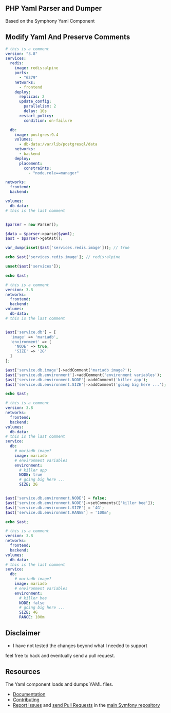 ## PHP Yaml Parser and Dumper

Based on the Symphony Yaml Component

## Modify Yaml And Preserve Comments

```yaml
# this is a comment
version: "3.8"
services:
  redis:
    image: redis:alpine
    ports:
      - "6379"
    networks:
      - frontend
    deploy:
      replicas: 2
      update_config:
        parallelism: 2
        delay: 10s
      restart_policy:
        condition: on-failure

  db:
    image: postgres:9.4
    volumes:
      - db-data:/var/lib/postgresql/data
    networks:
      - backend
    deploy:
      placement:
        constraints:
          - "node.role==manager"

networks:
  frontend:
  backend:

volumes:
  db-data:
# this is the last comment
```

```php

$parser = new Parser();

$data = $parser->parse($yaml);
$ast = $parser->getAst();

var_dump(isset($ast['services.redis.image'])); // true

echo $ast['services.redis.image']; // redis:alpine

unset($ast['services']);

echo $ast;
```

```yaml
# this is a comment
version: 3.8
networks:
  frontend:
  backend:
volumes:
  db-data:
# this is the last comment
```

```php

$ast['service.db'] = [
  'image' => 'mariadb',
  'environment' => [
    'NODE' => true,
    'SIZE' => '2G'
  ]
];

$ast['service.db.image']->addComment('mariadb image?');
$ast['service.db.environment']->addComment('environment variables');
$ast['service.db.environment.NODE']->addComment('killer app');
$ast['service.db.environment.SIZE']->addComment('going big here ...');

echo $ast;
```

```yaml
# this is a comment
version: 3.8
networks:
  frontend:
  backend:
volumes:
  db-data:
# this is the last comment
service:
  db:
    # mariadb image?
    image: mariadb
    # environment variables
    environment:
      # killer app
      NODE: true
      # going big here ...
      SIZE: 2G
```

```php

$ast['service.db.environment.NODE'] = false;
$ast['service.db.environment.NODE']->setComments(['killer bee']);
$ast['service.db.environment.SIZE'] = '4G';
$ast['service.db.environment.RANGE'] = '100m';

echo $ast;
```

```yaml
# this is a comment
version: 3.8
networks:
  frontend:
  backend:
volumes:
  db-data:
# this is the last comment
service:
  db:
    # mariadb image?
    image: mariadb
    # environment variables
    environment:
      # killer bee
      NODE: false
      # going big here ...
      SIZE: 4G
      RANGE: 100m
```

## Disclaimer

- I have not tested the changes beyond what I needed to support

feel free to hack and eventually send a pull request.

## Resources

The Yaml component loads and dumps YAML files.

- [Documentation](https://symfony.com/doc/current/components/yaml.html)
- [Contributing](https://symfony.com/doc/current/contributing/index.html)
- [Report issues](https://github.com/symfony/symfony/issues) and
  [send Pull Requests](https://github.com/symfony/symfony/pulls)
  in the [main Symfony repository](https://github.com/symfony/symfony)
